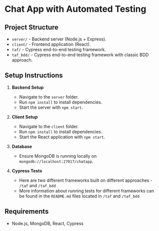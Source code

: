 # Chat App with Automated Testing

## Project Structure

- `server/` - Backend server (Node.js + Express).
- `client/` - Frontend application (React).
- `taf/` - Cypress end-to-end testing framework.
- `taf_bdd/` - Cypress end-to-end testing framework with classic BDD approach.

## Setup Instructions

1. **Backend Setup**
   - Navigate to the `server` folder.
   - Run `npm install` to install dependencies.
   - Start the server with `npm start`.

2. **Client Setup**
   - Navigate to the `client` folder.
   - Run `npm install` to install dependencies.
   - Start the React application with `npm start`.

3. **Database**
   - Ensure MongoDB is running locally on `mongodb://localhost:27017/chatapp`.

4. **Cypress Tests**
   - Here are two different frameworks built on different approaches - `/taf` and `/taf_bdd`
   - More information about running tests for different frameworks can be found in the `README.md` files located in `/taf` and `/taf_bdd`

## Requirements

- Node.js, MongoDB, React, Cypress
